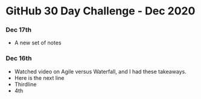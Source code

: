 # GitHub 30 Day Challenge - Dec 2020

### Dec 17th

- A new set of notes

### Dec 16th

- Watched video on Agile versus Waterfall, and I had these takeaways.
- Here is the next line
- Thirdline
- 4th
